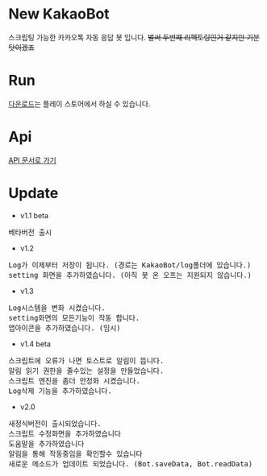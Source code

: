 # New KakaoBot
스크립팅 가능한 카카오톡 자동 응답 봇 입니다.
~~벌써 두번째 리펙토링인거 같지만 기분탓이겠죠~~

# Run
[다운로드](https://play.google.com/store/apps/details?id=com.suyong.kakaobot)는 플레이 스토어에서 하실 수 있습니다.

# Api
 [API 문서로 가기](https://github.com/Su-Yong/NewKakaoBot/blob/master/API.md)
 
# Update
 * v1.1 beta
<pre>
베타버전 출시
</pre>

 * v1.2
<pre>
Log가 이제부터 저장이 됩니다. (경로는 KakaoBot/log폴더에 있습니다.)
setting 화면을 추가하였습니다. (아직 봇 온 오프는 지원되지 않습니다.)
</pre>

 * v1.3
<pre>
Log시스템을 변화 시켰습니다.
setting화면의 모든기능이 작동 합니다.
앱아이콘을 추가하였습니다. (임시)
</pre>

 * v1.4 beta
<pre>
스크립트에 오류가 나면 토스트로 알림이 뜹니다.
알림 읽기 권한을 줄수있는 설정을 만들었습니다.
스크립트 엔진을 좀더 안정화 시켰습니다.
Log삭제 기능을 추가하였습니다.
</pre>

* v2.0
<pre>
새정식버전이 출시되었습니다.
스크립트 수정화면을 추가하였습니다
도움말을 추가하였습니다
알림을 통해 작동중임을 확인할수 있습니다
새로운 메소드가 업데이트 되었습니다. (Bot.saveData, Bot.readData)
</pre>
